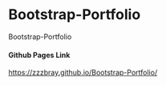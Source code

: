 # Bootstrap-Portfolio
Bootstrap-Portfolio

#### Github Pages Link
https://zzzbray.github.io/Bootstrap-Portfolio/
